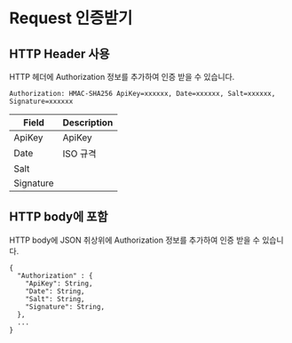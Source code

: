 # Request 인증받기

## HTTP Header 사용
HTTP 헤더에 Authorization 정보를 추가하여 인증 받을 수 있습니다.
```
Authorization: HMAC-SHA256 ApiKey=xxxxxx, Date=xxxxxx, Salt=xxxxxx, Signature=xxxxxx
```

| Field | Description |
| ----- | ----------- |
| ApiKey | ApiKey      |
| Date   | ISO 규격     |
| Salt   |              |
| Signature |           |


## HTTP body에 포함
HTTP body에 JSON 취상위에 Authorization 정보를 추가하여 인증 받을 수 있습니다.

```
{
  "Authorization" : {
    "ApiKey": String,
    "Date": String,
    "Salt": String,
    "Signature": String,
  },
  ...
}
```
